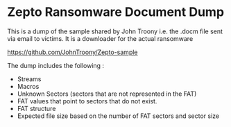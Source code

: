 # Zepto Ransomware Document Dump
This is a dump of the sample shared by John Troony i.e. the .docm file sent via email to victims. It is a downloader for the actual ransomware

https://github.com/JohnTroony/Zepto-sample


The dump includes the following : 
- Streams
- Macros
- Unknown Sectors (sectors that are not represented in the FAT)
- FAT values that point to sectors that do not exist.
- FAT structure
- Expected file size based on the number of FAT sectors and sector size

